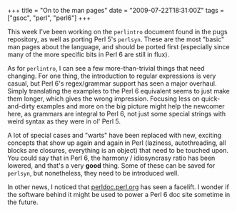 +++
title = "On to the man pages"
date = "2009-07-22T18:31:00Z"
tags = ["gsoc", "perl", "perl6"]
+++

This week I've been working on the `perlintro` document found in the pugs
repository, as well as porting Perl 5's `perlsyn`. These are the most "basic"
man pages about the language, and should be ported first (especially since
many of the more specific bits in Perl 6 are still in flux).
<!--more-->

As for `perlintro`, I can see a few more-than-trivial things that need
changing. For one thing, the introduction to regular expressions is very
casual, but Perl 6's regex/grammar support has seen a major overhaul. Simply
translating the examples to the Perl 6 equivalent seems to just make them
longer, which gives the wrong impression. Focusing less on quick-and-dirty
examples and more on the big picture might help the newcomer here, as grammars
are integral to Perl 6, not just some special strings with weird syntax as
they were in ol' Perl 5.

A lot of special cases and "warts" have been replaced with new, exciting
concepts that show up again and again in Perl (laziness, autothreading, all
blocks are closures, everything is an object) that need to be touched upon.
You could say that in Perl 6, the harmony / idiosyncrasy ratio has been
lowered, and that's a very **good** thing. Some of these can be saved for
`perlsyn`, but nonetheless, they need to be introduced well.

In other news, I noticed that [perldoc.perl.org](http://perldoc.perl.org) has
seen a facelift. I wonder if the software behind it might be used to power a
Perl 6 doc site sometime in the future.

